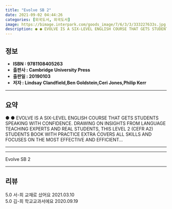 ```yaml
---
title: "Evolve SB 2"
date: 2021-09-02 04:44:26
categories: [외국도서, 외국도서]
image: https://bimage.interpark.com/goods_image/7/6/3/3/333227633s.jpg
description: ● ● EVOLVE IS A SIX-LEVEL ENGLISH COURSE THAT GETS STUDENTS SPEAKING WITH CONFIDENCE. DRAWING ON INSIGHTS FROM LANGUAGE TEACHING EXPERTS AND REAL STUDENTS, TH
---
```


## **정보**

- **ISBN : 9781108405263**
- **출판사 : Cambridge University Press**
- **출판일 : 20190103**
- **저자 : Lindsay Clandfield,Ben Goldstein,Ceri Jones,Philip Kerr**

------



## **요약**

●  ●  EVOLVE IS A SIX-LEVEL ENGLISH COURSE THAT GETS STUDENTS SPEAKING WITH CONFIDENCE. DRAWING ON INSIGHTS FROM LANGUAGE TEACHING EXPERTS AND REAL STUDENTS, THIS LEVEL 2 (CEFR A2) STUDENTS BOOK WITH PRACTICE EXTRA COVERS ALL SKILLS AND FOCUSES ON THE MOST EFFECTIVE AND EFFICIENT... 

------



------


Evolve SB 2 

------


## **리뷰** 

5.0 서-희 교재로 샀어요 2021.03.10 <br/>5.0 김-희 학교교과서에요 2020.09.19 <br/>